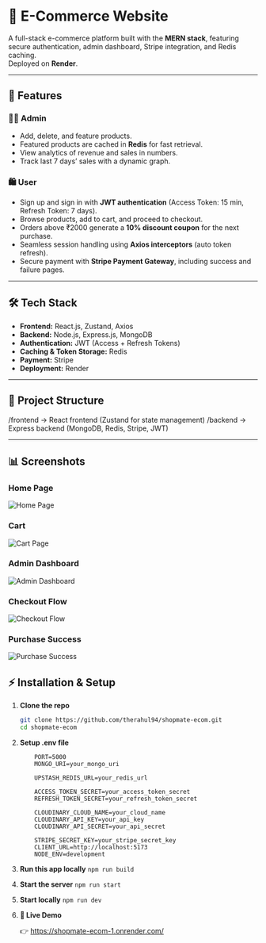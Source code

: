 <!-- ## Setup Instructions

### 1. Create a `.env` file in the root directory and add the following:
```env
PORT=5000
MONGO_URI=your_mongo_uri

UPSTASH_REDIS_URL=your_redis_url

ACCESS_TOKEN_SECRET=your_access_token_secret
REFRESH_TOKEN_SECRET=your_refresh_token_secret

CLOUDINARY_CLOUD_NAME=your_cloud_name
CLOUDINARY_API_KEY=your_api_key
CLOUDINARY_API_SECRET=your_api_secret

STRIPE_SECRET_KEY=your_stripe_secret_key
CLIENT_URL=http://localhost:5173
NODE_ENV=development
```

### Run this app locally
```npm run build```

### Start the server
```npm run start```

### Start locally
```npm run dev```



 -->


# 🛒 E-Commerce Website

A full-stack e-commerce platform built with the **MERN stack**, featuring secure authentication, admin dashboard, Stripe integration, and Redis caching.  
Deployed on **Render**.

---

## 🚀 Features

### 👨‍💻 Admin
- Add, delete, and feature products.  
- Featured products are cached in **Redis** for fast retrieval.  
- View analytics of revenue and sales in numbers.  
- Track last 7 days’ sales with a dynamic graph.  

### 🛍️ User
- Sign up and sign in with **JWT authentication** (Access Token: 15 min, Refresh Token: 7 days).  
- Browse products, add to cart, and proceed to checkout.  
- Orders above ₹2000 generate a **10% discount coupon** for the next purchase.  
- Seamless session handling using **Axios interceptors** (auto token refresh).  
- Secure payment with **Stripe Payment Gateway**, including success and failure pages.  

---

## 🛠️ Tech Stack

- **Frontend:** React.js, Zustand, Axios  
- **Backend:** Node.js, Express.js, MongoDB  
- **Authentication:** JWT (Access + Refresh Tokens)  
- **Caching & Token Storage:** Redis  
- **Payment:** Stripe  
- **Deployment:** Render  

---

## 📂 Project Structure

/frontend → React frontend (Zustand for state management)
/backend → Express backend (MongoDB, Redis, Stripe, JWT)

---

## 📊 Screenshots

### Home Page
![Home Page](./assets/homepage.png)

### Cart
![Cart Page](./assets/cart.png)

### Admin Dashboard
![Admin Dashboard](./assets/analytics.png)

### Checkout Flow
![Checkout Flow](./assets/checkout.png)

### Purchase Success 
![Purchase Success](./assets/purchasesuccess.png)

## ⚡ Installation & Setup

1. **Clone the repo**
   ```bash
   git clone https://github.com/therahul94/shopmate-ecom.git
   cd shopmate-ecom
   ```

2. **Setup .env file**
    ```env
        PORT=5000
        MONGO_URI=your_mongo_uri

        UPSTASH_REDIS_URL=your_redis_url

        ACCESS_TOKEN_SECRET=your_access_token_secret
        REFRESH_TOKEN_SECRET=your_refresh_token_secret

        CLOUDINARY_CLOUD_NAME=your_cloud_name
        CLOUDINARY_API_KEY=your_api_key
        CLOUDINARY_API_SECRET=your_api_secret

        STRIPE_SECRET_KEY=your_stripe_secret_key
        CLIENT_URL=http://localhost:5173
        NODE_ENV=development
    ```

3. **Run this app locally**
    ```npm run build```

4. **Start the server**
    ```npm run start```

5. **Start locally**
    ```npm run dev```

6. **🔗 Live Demo**

    👉 https://shopmate-ecom-1.onrender.com/


